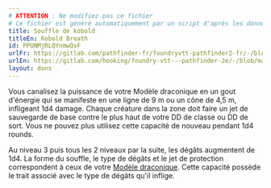```yaml
---
# ATTENTION : Ne modifiez pas ce fichier
# Ce fichier est généré automatiquement par un script d'après les données du module Foundry VTT officiel et de sa traduction
title: Souffle de kobold
titleEn: Kobold Breath
id: PPUNMjRLQYnmwQvF
urlFr: https://gitlab.com/pathfinder-fr/foundryvtt-pathfinder2-fr/-/blob/master/data/feats/PPUNMjRLQYnmwQvF.htm
urlEn: https://gitlab.com/hooking/foundry-vtt---pathfinder-2e/-/blob/master/packs/data/feats.db/kobold-breath.json
layout: dons
---
```

Vous canalisez la puissance de votre Modèle draconique en un gout d'énergie qui se manifeste en une ligne de 9 m ou un cône de 4,5 m, infligeant 1d4 damage. Chaque créature dans la zone doit faire un jet de sauvegarde de base contre le plus haut de votre DD de classe ou DD de sort. Vous ne pouvez plus utilisez cette capacité de nouveau pendant 1d4 rounds.

Au niveau 3 puis tous les 2 niveaux par la suite, les dégâts augmentent de 1d4. La forme du souffle, le type de dégâts et le jet de protection correspondent à ceux de votre [Modèle draconique](../capacités-ascendances/modèle-draconique.html). Cette capacité possède le trait associé avec le type de dégâts qu'il inflige.

